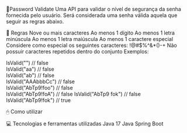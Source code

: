 🔐Password Validate
Uma API para validar o nível de segurança da senha fornecida pelo usuário. Será considerada uma senha válida aquela que seguir as regras abaixo.

📃 Regras
Nove ou mais caracteres
Ao menos 1 dígito
Ao menos 1 letra minúscula
Ao menos 1 letra maiúscula
Ao menos 1 caractere especial
Considere como especial os seguintes caracteres: !@#$%^&*()-+
Não possuir caracteres repetidos dentro do conjunto
Exemplos:

IsValid("") // false  
IsValid("aa") // false  
IsValid("ab") // false  
IsValid("AAAbbbCc") // false  
IsValid("AbTp9!foo") // false  
IsValid("AbTp9!foA") // false
IsValid("AbTp9 fok") // false
IsValid("AbTp9!fok") // true

🖱 Como utilizar




💻 Tecnologias e ferramentas utilizadas
Java 17
Java Spring Boot
